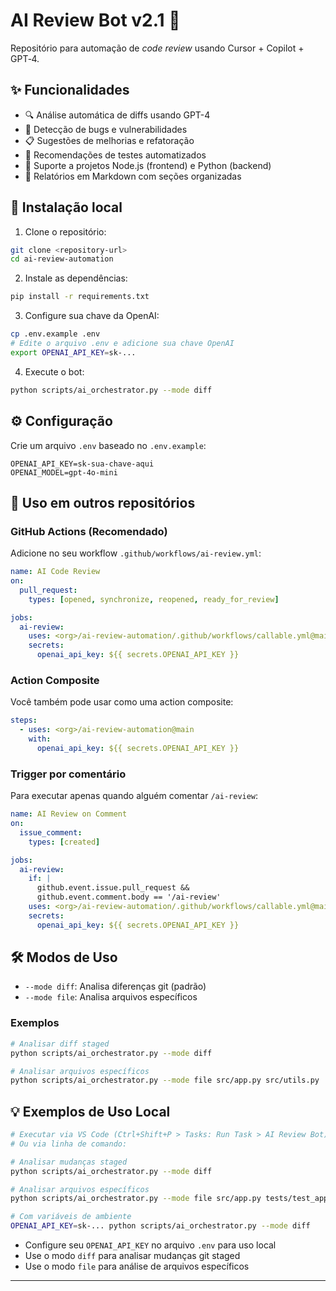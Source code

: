 # AI Review Bot v2.1 🤖

Repositório para automação de *code review* usando Cursor + Copilot + GPT‑4.

## ✨ Funcionalidades

- 🔍 Análise automática de diffs usando GPT-4
- 🐛 Detecção de bugs e vulnerabilidades
- 📋 Sugestões de melhorias e refatoração
- 🧪 Recomendações de testes automatizados
- 🔄 Suporte a projetos Node.js (frontend) e Python (backend)
- 📝 Relatórios em Markdown com seções organizadas

## 🚀 Instalação local

1. Clone o repositório:

```bash
git clone <repository-url>
cd ai-review-automation
```

2. Instale as dependências:

```bash
pip install -r requirements.txt
```

3. Configure sua chave da OpenAI:

```bash
cp .env.example .env
# Edite o arquivo .env e adicione sua chave OpenAI
export OPENAI_API_KEY=sk-...
```

4. Execute o bot:

```bash
python scripts/ai_orchestrator.py --mode diff
```

## ⚙️ Configuração

Crie um arquivo `.env` baseado no `.env.example`:

```env
OPENAI_API_KEY=sk-sua-chave-aqui
OPENAI_MODEL=gpt-4o-mini
```

## 📖 Uso em outros repositórios

### GitHub Actions (Recomendado)

Adicione no seu workflow `.github/workflows/ai-review.yml`:

```yaml
name: AI Code Review
on:
  pull_request:
    types: [opened, synchronize, reopened, ready_for_review]

jobs:
  ai-review:
    uses: <org>/ai-review-automation/.github/workflows/callable.yml@main
    secrets:
      openai_api_key: ${{ secrets.OPENAI_API_KEY }}
```

### Action Composite

Você também pode usar como uma action composite:

```yaml
steps:
  - uses: <org>/ai-review-automation@main
    with:
      openai_api_key: ${{ secrets.OPENAI_API_KEY }}
```

### Trigger por comentário

Para executar apenas quando alguém comentar `/ai-review`:

```yaml
name: AI Review on Comment
on:
  issue_comment:
    types: [created]

jobs:
  ai-review:
    if: |
      github.event.issue.pull_request &&
      github.event.comment.body == '/ai-review'
    uses: <org>/ai-review-automation/.github/workflows/callable.yml@main
    secrets:
      openai_api_key: ${{ secrets.OPENAI_API_KEY }}
```

## 🛠️ Modos de Uso

- `--mode diff`: Analisa diferenças git (padrão)
- `--mode file`: Analisa arquivos específicos

### Exemplos

```bash
# Analisar diff staged
python scripts/ai_orchestrator.py --mode diff

# Analisar arquivos específicos
python scripts/ai_orchestrator.py --mode file src/app.py src/utils.py
```

## 💡 Exemplos de Uso Local

```bash
# Executar via VS Code (Ctrl+Shift+P > Tasks: Run Task > AI Review Bot)
# Ou via linha de comando:

# Analisar mudanças staged
python scripts/ai_orchestrator.py --mode diff

# Analisar arquivos específicos
python scripts/ai_orchestrator.py --mode file src/app.py tests/test_app.py

# Com variáveis de ambiente
OPENAI_API_KEY=sk-... python scripts/ai_orchestrator.py --mode diff
```

* Configure seu `OPENAI_API_KEY` no arquivo `.env` para uso local
* Use o modo `diff` para analisar mudanças git staged
* Use o modo `file` para análise de arquivos específicos

---